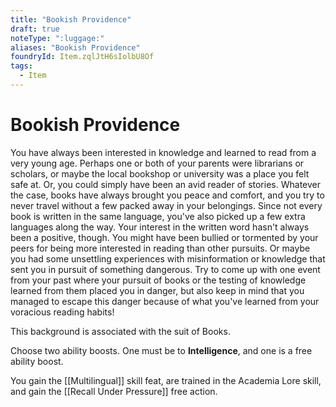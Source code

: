 ```yaml
---
title: "Bookish Providence"
draft: true
noteType: ":luggage:"
aliases: "Bookish Providence"
foundryId: Item.zqlJtH6sIolbU8Of
tags:
  - Item
---
```


# Bookish Providence

You have always been interested in knowledge and learned to read from a very young age. Perhaps one or both of your parents were librarians or scholars, or maybe the local bookshop or university was a place you felt safe at. Or, you could simply have been an avid reader of stories. Whatever the case, books have always brought you peace and comfort, and you try to never travel without a few packed away in your belongings. Since not every book is written in the same language, you've also picked up a few extra languages along the way. Your interest in the written word hasn't always been a positive, though. You might have been bullied or tormented by your peers for being more interested in reading than other pursuits. Or maybe you had some unsettling experiences with misinformation or knowledge that sent you in pursuit of something dangerous. Try to come up with one event from your past where your pursuit of books or the testing of knowledge learned from them placed you in danger, but also keep in mind that you managed to escape this danger because of what you've learned from your voracious reading habits!

This background is associated with the suit of Books.

Choose two ability boosts. One must be to **Intelligence**, and one is a free ability boost.

You gain the [[Multilingual]] skill feat, are trained in the Academia Lore skill, and gain the [[Recall Under Pressure]] free action.
